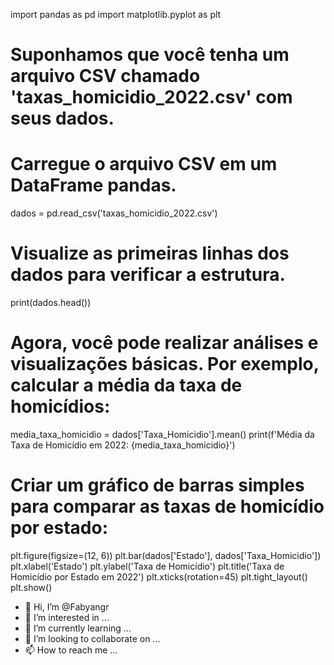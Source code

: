 import pandas as pd
import matplotlib.pyplot as plt

# Suponhamos que você tenha um arquivo CSV chamado 'taxas_homicidio_2022.csv' com seus dados.
# Carregue o arquivo CSV em um DataFrame pandas.
dados = pd.read_csv('taxas_homicidio_2022.csv')

# Visualize as primeiras linhas dos dados para verificar a estrutura.
print(dados.head())

# Agora, você pode realizar análises e visualizações básicas. Por exemplo, calcular a média da taxa de homicídios:
media_taxa_homicidio = dados['Taxa_Homicidio'].mean()
print(f'Média da Taxa de Homicídio em 2022: {media_taxa_homicidio}')

# Criar um gráfico de barras simples para comparar as taxas de homicídio por estado:
plt.figure(figsize=(12, 6))
plt.bar(dados['Estado'], dados['Taxa_Homicidio'])
plt.xlabel('Estado')
plt.ylabel('Taxa de Homicídio')
plt.title('Taxa de Homicídio por Estado em 2022')
plt.xticks(rotation=45)
plt.tight_layout()
plt.show()



- 👋 Hi, I’m @Fabyangr
- 👀 I’m interested in ...
- 🌱 I’m currently learning ...
- 💞️ I’m looking to collaborate on ...
- 📫 How to reach me ...

<!---
Fabyangr/Fabyangr is a ✨ special ✨ repository because its `README.md` (this file) appears on your GitHub profile.
You can click the Preview link to take a look at your changes.
--->
